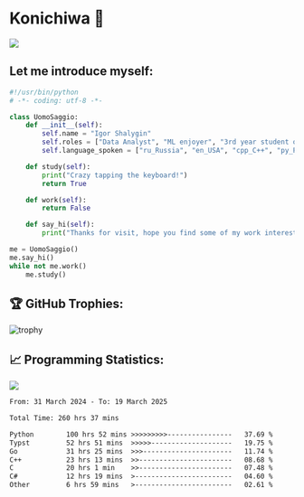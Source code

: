 # Konichiwa 👋
![](https://komarev.com/ghpvc/?username=IgorFandre&color=brightgreen)

## Let me introduce myself:
```py
#!/usr/bin/python
# -*- coding: utf-8 -*-

class UomoSaggio:
    def __init__(self):
        self.name = "Igor Shalygin"
        self.roles = ["Data Analyst", "ML enjoyer", "3rd year student of MIPT"]
        self.language_spoken = ["ru_Russia", "en_USA", "cpp_C++", "py_Python", "go_Golang"]

    def study(self):
        print("Crazy tapping the keyboard!")
        return True

    def work(self):
        return False

    def say_hi(self):
        print("Thanks for visit, hope you find some of my work interesting.")

me = UomoSaggio()
me.say_hi()
while not me.work()
    me.study()
```

## 🏆 GitHub Trophies:
![trophy](https://github-profile-trophy.vercel.app/?username=IgorFandre&title=MultiLanguage,Repositories,Commits,Experience,PullRequest,Reviews)

## 📈 Programming Statistics:

![](https://github-profile-summary-cards.vercel.app/api/cards/profile-details?username=IgorFandre&theme=solarized_dark)

<!--START_SECTION:waka-->

```txt
From: 31 March 2024 - To: 19 March 2025

Total Time: 260 hrs 37 mins

Python        100 hrs 52 mins >>>>>>>>>----------------   37.69 %
Typst         52 hrs 51 mins  >>>>>--------------------   19.75 %
Go            31 hrs 25 mins  >>>----------------------   11.74 %
C++           23 hrs 13 mins  >>-----------------------   08.68 %
C             20 hrs 1 min    >>-----------------------   07.48 %
C#            12 hrs 19 mins  >------------------------   04.60 %
Other         6 hrs 59 mins   >------------------------   02.61 %
```

<!--END_SECTION:waka-->
